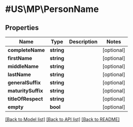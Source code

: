# #US\MP\PersonName

## Properties

Name | Type | Description | Notes
------------ | ------------- | ------------- | -------------
**completeName** | **string** |  | [optional]
**firstName** | **string** |  | [optional]
**middleName** | **string** |  | [optional]
**lastName** | **string** |  | [optional]
**generalSuffix** | **string** |  | [optional]
**maturitySuffix** | **string** |  | [optional]
**titleOfRespect** | **string** |  | [optional]
**empty** | **bool** |  | [optional]


[[Back to Model list]](../) [[Back to API list]](../../Api/US/MP) [[Back to README]](../../README.md)
